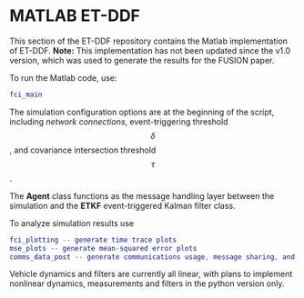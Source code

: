 # MATLAB ET-DDF

This section of the ET-DDF repository contains the Matlab implementation of ET-DDF. **Note:** This implementation has not been updated since the v1.0 version, which was used to generate the results for the FUSION paper.

To run the Matlab code, use:

```matlab
fci_main
```

The simulation configuration options are at the beginning of the script, including *network connections*, event-triggering threshold *$$\delta$$*, and covariance intersection threshold *$$\tau$$*.

The **Agent** class functions as the message handling layer between the simulation and the **ETKF** event-triggered Kalman filter class.

To analyze simulation results use

```matlab
fci_plotting -- generate time trace plots
mse_plots -- generate mean-squared error plots
comms_data_post -- generate communications usage, message sharing, and CI trigger plots
```

Vehicle dynamics and filters are currently all linear, with plans to implement nonlinear dynamics, measurements and filters in the python version only.